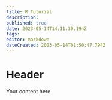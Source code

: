 ```yaml
---
title: R Tutorial
description: 
published: true
date: 2023-05-14T14:11:30.194Z
tags: 
editor: markdown
dateCreated: 2023-05-14T01:50:47.794Z
---
```


# Header
Your content here